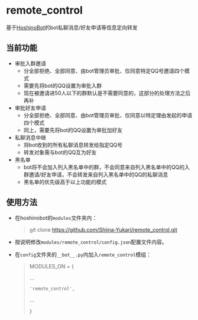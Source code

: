# remote_control
基于[HoshinoBot](https://github.com/Ice-Cirno/HoshinoBot )的bot私聊消息/好友申请等信息定向转发

## 当前功能
* 审批入群邀请 
    * 分全部拒绝、全部同意、由bot管理员审批、仅同意特定QQ号邀请四个模式
    * 需要先将bot的QQ设置为审批入群
    * 现在被邀请进50人以下的群默认是不需要同意的，这部分的处理方法之后再补
* 审批好友申请
    * 分全部拒绝、全部同意、由bot管理员审批、仅同意以特定理由发起的申请四个模式
    * 同上，需要先将bot的QQ设置为审批加好友
* 私聊消息中继
    * 将bot收到的所有私聊消息转发给指定QQ号
    * 转发对象需与bot的QQ互为好友
* 黑名单
    * bot将不会加入列入黑名单中的群，不会同意来自列入黑名单中的QQ的入群邀请/好友申请，不会转发来自列入黑名单中的QQ的私聊消息
    * 黑名单的优先级高于以上功能的模式

## 使用方法
* 在hoshinobot的`modules`文件夹内：
    > git clone https://github.com/Shiina-Yukari/remote_control.git

* 按说明修改`modules/remote_control/config.json`配置文件内容。

* 在`config`文件夹的`__bot__.py`内加入`remote_control`模组：
    > MODULES_ON = {
    > 
    > ...
    > 
    >     'remote_control',
    > 
    > ...
    > 
    > }